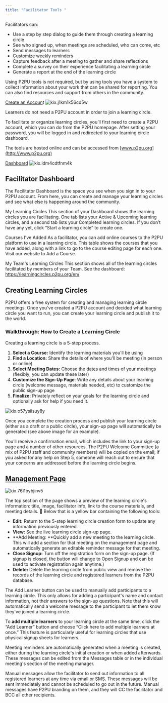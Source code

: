 ```yaml
---
title: "Facilitator Tools "
---
```

Facilitators can:

- Use a step by step dialog to guide them through creating a learning circle
- See who signed up, when meetings are scheduled, who can come, etc
- Send messages to learners
- Customize weekly reminders
- Capture feedback after a meeting to gather and share reflections
- Complete a survey on their experience facilitating a learning circle
- Generate a report at the end of the learning circle

Using P2PU tools is not required, but by using tools you have a system to collect information about your work that can be shared for reporting. You can also find resources and support from others in the community.


<a href="https://learningcircles.p2pu.org/en/accounts/login/" target="_blank">Create an Accoun</a>t
![kix.j1km1k56cd5w](assets/uploads/kix.j1km1k56cd5w.png)

Learners do not need a P2PU account in order to join a learning circle.

To facilitate or organize learning circles, you’ll first need to create a P2PU account, which you can do from the P2PU homepage. After setting your password, you will be logged in and redirected to your learning circle dashboard.

The tools are hosted online and can be accessed from [www.p2pu.org](http://www.p2pu.org)

[Dashboard](https://handbook.p2pu.org/tools-and-resources/tools-for-learning-circles/untitled)
![kix.ldm4cdtfnm4k](assets/uploads/kix.ldm4cdtfnm4k.png)

## Facilitator Dashboard

The Facilitator Dashboard is the space you see when you sign in to your P2PU account. From here, you can create and manage your learning circles and see what else is happening around the community. 

My Learning Circles
This section of your Dashboard shows the learning circles you are facilitating. One tab lists your Active & Upcoming learning circles, and a second tab lists your Completed learning circles. If you don’t have any yet, click “Start a learning circle” to create one.

Courses I've Added
As a facilitator, you can add online courses to the P2PU platform to use in a learning circle. This table shows the courses that you have added, along with a link to go to the course editing page for each one. Visit our website to Add a Course.

My Team's Learning Circles
This section shows all of the learning circles facilitated by members of your Team.
See the dashboard: <a href="https://learningcircles.p2pu.org/en/" target="_blank">https://learningcircles.p2pu.org/en/</a>


## Creating Learning Circles

P2PU offers a free system for creating and managing learning circle meetings. Once you've created a P2PU account and decided what learning circle you want to run, you can create your learning circle and publish it to the world.

### Walkthrough: How to Create a Learning Circle
Creating a learning circle is a 5-step process.
1. **Select a Course:** Identify the learning materials you'll be using
1. **Find a Location:** Share the details of where you'll be meeting (in person or online)
1. **Select Meeting Dates:** Choose the dates and times of your meetings (flexibly; you can update these later)
1. **Customize the Sign-Up Page**: Write any details about your learning circle (welcome message, materials needed, etc) to customize the public sign-up page
1. **Finalize:** Privately reflect on your goals for the learning circle and optionally ask for help if you need it.

![kix.o57ysiisuy8y](assets/uploads/kix.o57ysiisuy8y.png)

Once you complete the creation process and publish your learning circle (either as a draft or a public circle), your sign-up page will automatically be generated (see above image for an example).

You’ll receive a confirmation email, which includes the link to your sign-up page and a number of other resources. The P2PU Welcome Committee (a mix of P2PU staff and community members) will be copied on the email; if you asked for any help on Step 5, someone will reach out to ensure that your concerns are addressed before the learning circle begins. 



## [Management Page](https://docs.p2pu.org/tools-and-resources/tools-for-learning-circles/managing-learning-circles)

![kix.76l1bybjinv5](assets/uploads/kix.76l1bybjinv5.png)

The top section of the page shows a preview of the learning circle's information: title, image, facilitator info, link to the course materials, and meeting details. 
Below that is a yellow bar containing the following tools:
- **Edit:** Return to the 5-step learning circle creation form to update any information previously entered.
- **View:** See the live learning circle sign-up page.
- **Add Meeting: **Quickly add a new meeting to the learning circle. This will add a section for that meeting on the management page and automatically generate an editable reminder message for that meeting.
- **Close Signup:** Turn off the registration form on the sign-up page. (If signup is closed, the button will change to Open Signup and can be used to activate registration again anytime.)
- **Delete:** Delete the learning circle from public view and remove the records of the learning circle and registered learners from the P2PU database.

The Add Learner button can be used to manually add participants to a learning circle. This only allows for adding a participant's name and contact information, not their answers to the sign-up questions. Note that this will automatically send a welcome message to the participant to let them know they've joined a learning circle.

To **add multiple learners** to your learning circle at the same time, click the “Add Learner” button and choose “Click here to add multiple learners at once.” This feature is particularly useful for learning circles that use physical signup sheets for learners.

Meeting reminders are automatically generated when a meeting is created, either during the learning circle's initial creation or when added afterwards. These messages can be edited from the Messages table or in the individual meeting's section of the meeting manager. 

Manual messages allow the facilitator to send out information to all registered learners at any time via email or SMS. These messages will be sent immediately and cannot be scheduled to go out in the future. Manual messages have P2PU branding on them, and they will CC the facilitator and BCC all other recipients.


